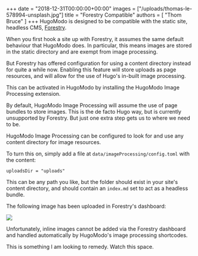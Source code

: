 +++
date = "2018-12-31T00:00:00+00:00"
images = ["/uploads/thomas-le-578994-unsplash.jpg"]
title = "Forestry Compatible"
authors = [
 "Thom Bruce"
]
+++
HugoModo is designed to be compatible with the static site, headless CMS, [Forestry](https://forestry.io/ "Forestry.io CMS").

When you first hook a site up with Forestry, it assumes the same default behaviour that HugoModo does. In particular, this means images are stored in the static directory and are exempt from image processing.

But Forestry has offered configuration for using a content directory instead for quite a while now. Enabling this feature will store uploads as page resources, and will allow for the use of Hugo's in-built image processing.

This can be activated in HugoModo by installing the HugoModo Image Processing extension.

By default, HugoModo Image Processing will assume the use of page bundles to store images. This is the de facto Hugo way, but is currently unsupported by Forestry. But just one extra step gets us to where we need to be.

HugoModo Image Processing can be configured to look for and use any content directory for image resources.

To turn this on, simply add a file at `data/imageProcessing/config.toml` with the content:

    uploadsDir = "uploads"

This can be any path you like, but the folder should exist in your site's content directory, and should contain an `index.md` set to act as a headless bundle.

The following image has been uploaded in Forestry's dashboard:

![](/uploads/thomas-le-578994-unsplash.jpg)

Unfortunately, inline images cannot be added via the Forestry dashboard and handled automatically by HugoModo's image processing shortcodes.

This is something I am looking to remedy. Watch this space.
